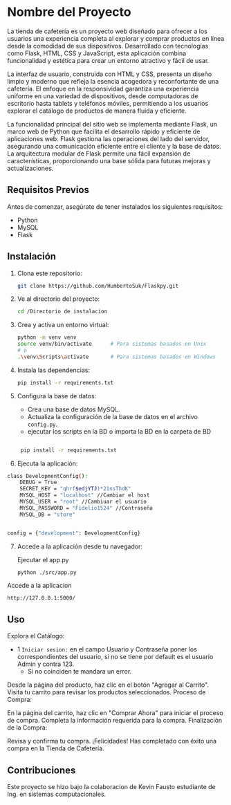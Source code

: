 # Nombre del Proyecto

La tienda de cafetería es un proyecto web diseñado para ofrecer a los usuarios una experiencia completa al explorar y comprar productos en línea desde la comodidad de sus dispositivos. Desarrollado con tecnologías como Flask, HTML, CSS y JavaScript, esta aplicación combina funcionalidad y estética para crear un entorno atractivo y fácil de usar.

La interfaz de usuario, construida con HTML y CSS, presenta un diseño limpio y moderno que refleja la esencia acogedora y reconfortante de una cafetería. El enfoque en la responsividad garantiza una experiencia uniforme en una variedad de dispositivos, desde computadoras de escritorio hasta tablets y teléfonos móviles, permitiendo a los usuarios explorar el catálogo de productos de manera fluida y eficiente.

La funcionalidad principal del sitio web se implementa mediante Flask, un marco web de Python que facilita el desarrollo rápido y eficiente de aplicaciones web. Flask gestiona las operaciones del lado del servidor, asegurando una comunicación eficiente entre el cliente y la base de datos. La arquitectura modular de Flask permite una fácil expansión de características, proporcionando una base sólida para futuras mejoras y actualizaciones.

## Requisitos Previos

Antes de comenzar, asegúrate de tener instalados los siguientes requisitos:

- Python 
- MySQL
- Flask

## Instalación

1. Clona este repositorio:

    ```bash
    git clone https://github.com/HumbertoSuk/Flaskpy.git
    ```

2. Ve al directorio del proyecto:

    ```bash
    cd /Directorio de instalacion
    ```

3. Crea y activa un entorno virtual:

    ```bash
    python -m venv venv
    source venv/bin/activate      # Para sistemas basados en Unix
    # o
    .\venv\Scripts\activate       # Para sistemas basados en Windows
    ```

4. Instala las dependencias:

    ```bash
    pip install -r requirements.txt
    ```

5. Configura la base de datos:

    - Crea una base de datos MySQL.
    - Actualiza la configuración de la base de datos en el archivo `config.py`.
    - ejecutar los scripts en la BD o importa la BD  en la carpeta de BD
  

   ``` Bash
   
    pip install -r requirements.txt


   ```

6. Ejecuta la aplicación:

``` bash
class DevelopmentConfig():
    DEBUG = True
    SECRET_KEY = "qhrf$edjYTJ)*21nsThdK"
    MYSQL_HOST = "localhost" //Cambiar el host
    MYSQL_USER = "root" //Cambiuar el usuario
    MYSQL_PASSWORD = "Fidelio1524" //Contraseña
    MYSQL_DB = "store" 


config = {"development": DevelopmentConfig}

```

7. Accede a la aplicación desde tu navegador:

   Ejecutar el app.py

   ```bash
   python ./src/app.py

   ```

Accede a la aplicacion

   `http://127.0.0.1:5000/`

## Uso

Explora el Catálogo:

- 1 `Iniciar sesion:`  en el campo Usuario y Contraseña poner los correspondientes del usuario, si no se tiene por default es el usuario Admin y contra 123.
     - Si no coinciden te mandara un error. 

Desde la página del producto, haz clic en el botón "Agregar al Carrito".
Visita tu carrito para revisar los productos seleccionados.
Proceso de Compra:

En la página del carrito, haz clic en "Comprar Ahora" para iniciar el proceso de compra.
Completa la información requerida para la compra.
Finalización de la Compra:

Revisa y confirma tu compra.
¡Felicidades! Has completado con éxito una compra en la Tienda de Cafetería.

## Contribuciones

Este proyecto se hizo bajo la colaboracion de Kevin Fausto estudiante de Ing. en sistemas computacionales.



